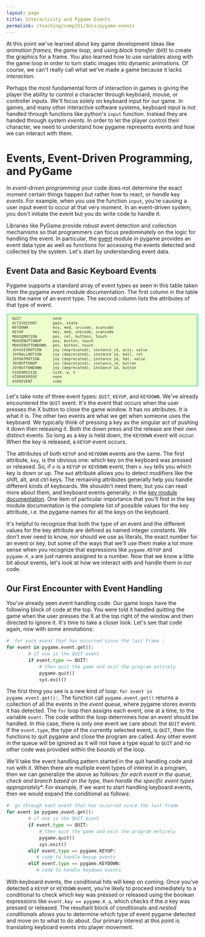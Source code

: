 ```yaml
---
layout: page
title: Interactivity and Pygame Events
permalink: /teaching/comp151/docs/pygame-events
---
```



At this point we've learned about key game development ideas like *animation frames*, the *game loop*, and using *block transfer (blit)* to create the graphics for a frame. You also learned how to use variables along with the game loop in order to turn static images into dynamic animations.  Of course, we can't really call what we've made a game because it lacks *interaction*.

Perhaps the most fundamental form of interaction in games is giving the player the ability to control a character through keyboard, mouse, or controller inputs. We'll focus solely on keyboard input for our game.  In games, and many other interactive software systems, keyboard input is not handled through functions like python's `input` function. Instead they are handed through system *events*.  In order to let the player control their character, we need to understand how pygame represents events and how we can interact with them.


# Events, Event-Driven Programming, and PyGame

In *event-driven programming* your code does not determine the exact moment certain things happen but rather how to react, or *handle* key *events*.  For example, when you use the function `input`, you're causing a user input event to occur at that very moment. In an event-driven system, you don't initiate the event but you do write code to handle it.

Libraries like PyGame provide robust event detection and collection mechanisms so that programmers can focus predominately on the logic for handling the event.  In particular, the [event](https://www.pygame.org/docs/ref/event.html) module in pygame provides an event data type as well as functions for accessing the events detected and collected by the system. Let's start by understanding event data.

## Event Data and Basic Keyboard Events

Pygame supports a standard array of event types as seen in this table taken from the pygame event module documentation. The first column in the table lists the name of an event type. The second column lists the attributes of that type of event.

![](pygameevents.png)

Let's take note of three event types: `QUIT`, `KEYUP`, and `KEYDOWN`. We've already encountered the `QUIT` event. It's the event that occurs when the user presses the X button to close the game window. It has no attributes. It is what it is. The other two events are what we get when someone uses the keyboard. We typically think of pressing a key as the singular act of pushing it down then releasing it. Both the down press and the release are their own distinct events. So long as a key is held down, the `KEYDOWN` event will occur. When the key is released, a `KEYUP` event occurs.

The attributes of both `KEYUP` and `KEYDOWN` events are the same. The first attribute, `key`, is the obvious one: which key on the keyboard was pressed or released. So, if `e` is a `KEYUP` or `KEYDOWN` event, then `e.key` tells you which key is down or up. The `mod` attribute allows you to detect modifiers like the shift, alt, and ctrl keys. The remaining attributes generally help you handle different kinds of keyboards. We shouldn't need them, but you can read more about them, and keyboard events generally, in the [key module documentation](https://www.pygame.org/docs/ref/key.html). One item of particular importance that you'll find in the key module  documentation is the complete list of possible values for the key attribute, i.e. the pygame names for all the keys on the keyboard.

It's helpful to recognize that both the type of an event and the different values for the key attribute are defined as named integer constants. We don't ever need to know, nor should we use as literals, the exact number for an event or key, but some of the ways that we'll use them make a lot more sense when you recognize that  expressions like `pygame.KEYUP` and `pygame.K_a` are just names assigned to a number. Now that we know a little bit about events, let's look at how we interact with and handle them in our code.


## Our First Encounter with Event Handling

You've already seen event handling code. Our game loops have the following block of code at the top. You were told it handled quitting the game when the user presses the X at the top right of  the window and then directed to ignore it. It's time to take a closer look. Let's see that code again, now with some annotations:

```Python
#  for each event that has occurred since the last frame :
for event in pygame.event.get():
        # if one is the QUIT event
        if event.type == QUIT:
            # then quit the game and exit the program entirely
            pygame.quit()
            sys.exit()
```

The first thing you see is a new kind of loop: `for event in pygame.event.get():`. The function call `pygame.event.get()` returns a collection of all the events in the *event queue*, where pygame stores events it has detected.  The `for` loop then assigns each event, one at a time, to the variable `event`. The code within the loop determines how an event should be handled. In this case, there is only one event we care about: the `QUIT` event. If the `event.type`, the type of the currently selected event, is `QUIT`, then the functions to quit pygame and close the program are called. Any other event in the queue will be ignored as it will not have a type equal to `QUIT` and no other code was provided within the bounds of the loop.

We'll take the event handling pattern started in the quit handling code and run with it. When there are multiple event types of interest in a program, then we can generalize the above as follows: *for each event in the queue, check and branch based on the type, then handle the specific event types appropriately**. For example, if we want to start handling keyboard events, then we would expand the conditional as follows:
```Python
#  go through each event that has occurred since the last frame
for event in pygame.event.get():
        # if one is the QUIT event
        if event.type == QUIT:
            # then quit the game and exit the program entirely
            pygame.quit()
            sys.exit()
        elif event.type == pygame.KEYUP:
           # code to handle keyup events
        elif event.type == pygame.KEYDOWN:
           # code to handle keydown events
```

With keyboard events, the conditional hits will keep on coming. Once you've detected a `KEYUP` or `KEYDOWN` event, you're likely to proceed immediately to a conditional to check which key was pressed or released using the boolean expressions like `event.key == pygame.K_a`, which checks if the *a* key was pressed or released. The resultant block of conditionals and *nested conditionals* allows you to determine which type of event pygame detected and move on to what to do about.  Our primary interest at this point is translating keyboard events into player movement.
